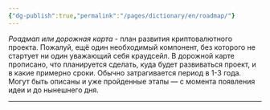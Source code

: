 ```yaml
---
{"dg-publish":true,"permalink":"/pages/dictionary/en/roadmap/"}
---
```



_Роадмап или дорожная карта_ - план развития криптовалютного проекта. Пожалуй, ещё один необходимый компонент, без которого не стартует ни один уважающий себя краудсейл. В дорожной карте прописано, что планируется сделать, куда будет развиваться проект, и в какие примерно сроки. Обычно затрагивается период в 1-3 года. Могут быть описаны и уже пройденные этапы — с момента появления идеи и до нынешнего дня.

---
